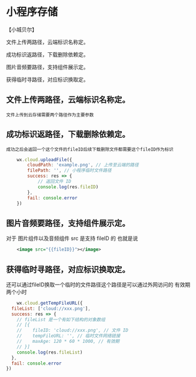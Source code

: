 # 小程序存储

【小城贝尔】

文件上传两路径，云端标识名称定。

成功标识返路径，下载删除依赖定。

图片音频要路径，支持组件展示定。

获得临时寻路径，对应标识换取定。

## 文件上传两路径，云端标识名称定。
    文件上传到云存储需要两个路径作为主要参数
## 成功标识返路径，下载删除依赖定。
    成功之后会返回一个这个文件的fileID后续下载删除文件都需要这个fileID作为标识
```js
    wx.cloud.uploadFile({
        cloudPath: 'example.png', // 上传至云端的路径
        filePath: '', // 小程序临时文件路径
        success: res => {
            // 返回文件 ID
            console.log(res.fileID)
        },
        fail: console.error
    })
```
## 图片音频要路径，支持组件展示定。
   对于 图片组件以及音频组件 src 是支持 fileID 的
   也就是说 
```xml
    <image src="{{fileID}}"></image>
```
## 获得临时寻路径，对应标识换取定。
   还可以通过fileID换取一个临时的文件路径这个路径是可以通过外网访问的
   有效期两个小时
```js
    wx.cloud.getTempFileURL({
  fileList: ['cloud://xxx.png'],
  success: res => {
    // fileList 是一个有如下结构的对象数组
    // [{
    //    fileID: 'cloud://xxx.png', // 文件 ID
    //    tempFileURL: '', // 临时文件网络链接
    //    maxAge: 120 * 60 * 1000, // 有效期
    // }]
    console.log(res.fileList)
  },
  fail: console.error
})
```